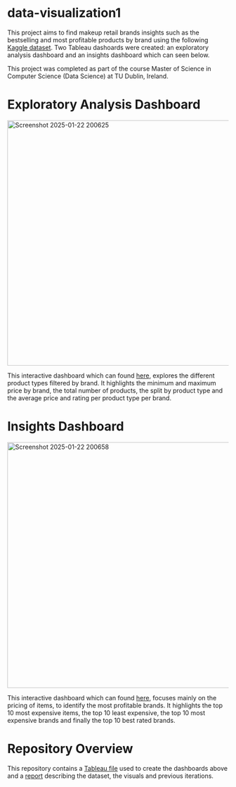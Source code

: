 # data-visualization1
This project aims to find makeup retail brands insights such as the bestselling and most profitable products by brand using the following [Kaggle dataset](https://www.kaggle.com/datasets/shivd24coder/cosmetic-brand-products-dataset/). Two Tableau dashoards were created: an exploratory analysis dashboard and an insights dashboard which can seen below.

This project was completed as part of the course Master of Science in Computer Science (Data Science) at TU Dublin, Ireland.

# Exploratory Analysis Dashboard
<img width="557" alt="Screenshot 2025-01-22 200625" src="https://github.com/user-attachments/assets/c6e89410-832a-401d-aeb0-8b42dec999f5" />

This interactive dashboard which can found [here](https://public.tableau.com/app/profile/jessica.fornetti/viz/ItempriceAnalysisdashboard/ItemPriceAnalysis?publish=yes), explores the different product types filtered by brand. It highlights the minimum and maximum price by brand, the total number of products, the split by product type and the average price and rating per product type per brand.

# Insights Dashboard
<img width="558" alt="Screenshot 2025-01-22 200658" src="https://github.com/user-attachments/assets/16f86499-bd4f-402e-b14f-22e3d7727602" />

This interactive dashboard which can found [here](https://public.tableau.com/app/profile/jessica.fornetti/viz/Insightsdashboard/Insights?publish=yes), focuses mainly on the pricing of items, to identify the most profitable brands. 
It highlights the top 10 most expensive items, the top 10 least expensive, the top 10 most expensive brands
and finally the top 10 best rated brands.

# Repository Overview
This repository contains a [Tableau file](Assignment1.twb) used to create the dashboards above and a [report](Assignment1.pdf) describing the dataset, the visuals and previous iterations.

